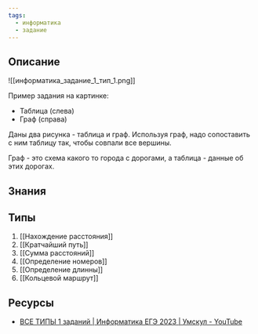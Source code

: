 ```yaml
---
tags:
  - информатика
  - задание
---
```

## Описание

![[информатика_задание_1_тип_1.png]]

Пример задания на картинке:
- Таблица (слева)
- Граф (справа)

Даны два рисунка - таблица и граф. Используя граф, надо сопоставить с ним таблицу так, чтобы совпали все вершины.

Граф - это схема какого то города с дорогами, а таблица - данные об этих дорогах.

## Знания


## Типы

1. [[Нахождение расстояния]]
4. [[Кратчайший путь]]
2. [[Сумма расстояний]]
3. [[Определение номеров]]
4. [[Определение длинны]]
5. [[Кольцевой маршрут]]

## Ресурсы 

- [ВСЕ ТИПЫ 1 заданий | Информатика ЕГЭ 2023 | Умскул - YouTube](https://www.youtube.com/watch?v=GV-zY20wJjg&list=PLFzCAD7_42DzlznmvI70SfXl3V0dlvqdn&index=3)
